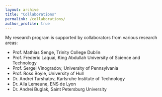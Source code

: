 ```yaml
---
layout: archive
title: "Collaborations"
permalink: /collaborations/
author_profile: true
---
```


My research program is supported by collaborators from various research areas:<br/>

* Prof. Mathias Senge, Trinity College Dublin<br/>
* Prof. Frederic Laquai, King Abdullah University of Science and Technology<br/>
* Prof. Sergei Vinogradov, University of Pennsylvania<br/>
* Prof. Ross Boyle, University of Hull<br/>
* Dr. Andrei Turshatov, Karlsruhe Institute of Technology<br/>
* Dr. Alla Lemeune, ENS de Lyon
* Dr. Andrei Buglak, Saint Petersburg University<br/>
